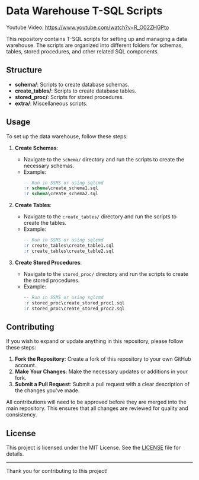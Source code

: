 # Data Warehouse T-SQL Scripts

Youtube Video: https://www.youtube.com/watch?v=R_O02ZHGPto

This repository contains T-SQL scripts for setting up and managing a data warehouse. The scripts are organized into different folders for schemas, tables, stored procedures, and other related SQL components.

## Structure

- **schema/**: Scripts to create database schemas.
- **create_tables/**: Scripts to create database tables.
- **stored_proc/**: Scripts for stored procedures.
- **extra/**: Miscellaneous scripts.

## Usage

To set up the data warehouse, follow these steps:

1. **Create Schemas**:
   - Navigate to the `schema/` directory and run the scripts to create the necessary schemas.
   - Example:
     ```sql
     -- Run in SSMS or using sqlcmd
     :r schema\create_schema1.sql
     :r schema\create_schema2.sql
     ```

2. **Create Tables**:
   - Navigate to the `create_tables/` directory and run the scripts to create the tables.
   - Example:
     ```sql
     -- Run in SSMS or using sqlcmd
     :r create_tables\create_table1.sql
     :r create_tables\create_table2.sql
     ```

3. **Create Stored Procedures**:
   - Navigate to the `stored_proc/` directory and run the scripts to create the stored procedures.
   - Example:
     ```sql
     -- Run in SSMS or using sqlcmd
     :r stored_proc\create_stored_proc1.sql
     :r stored_proc\create_stored_proc2.sql
     ```

## Contributing

If you wish to expand or update anything in this repository, please follow these steps:

1. **Fork the Repository**: Create a fork of this repository to your own GitHub account.
2. **Make Your Changes**: Make the necessary updates or additions in your fork.
3. **Submit a Pull Request**: Submit a pull request with a clear description of the changes you've made.

All contributions will need to be approved before they are merged into the main repository. This ensures that all changes are reviewed for quality and consistency.

## License

This project is licensed under the MIT License. See the [LICENSE](LICENSE) file for details.

---

Thank you for contributing to this project!

